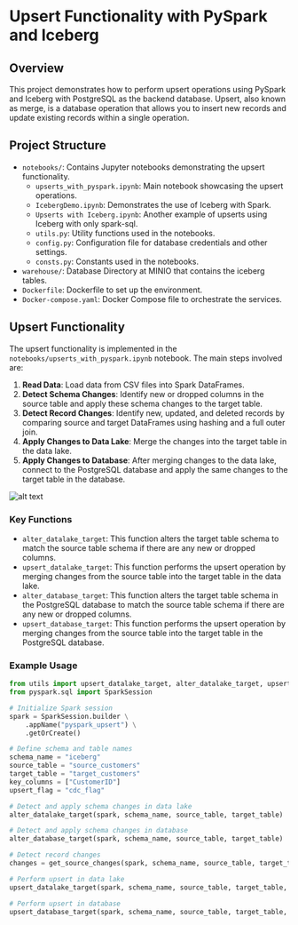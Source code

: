 # Upsert Functionality with PySpark and Iceberg

## Overview

This project demonstrates how to perform upsert operations using PySpark and Iceberg with PostgreSQL as the backend database. Upsert, also known as merge, is a database operation that allows you to insert new records and update existing records within a single operation.

## Project Structure

- `notebooks/`: Contains Jupyter notebooks demonstrating the upsert functionality.
  - `upserts_with_pyspark.ipynb`: Main notebook showcasing the upsert operations.
  - `IcebergDemo.ipynb`: Demonstrates the use of Iceberg with Spark.
  - `Upserts with Iceberg.ipynb`: Another example of upserts using Iceberg with only spark-sql.
  - `utils.py`: Utility functions used in the notebooks.
  - `config.py`: Configuration file for database credentials and other settings.
  - `consts.py`: Constants used in the notebooks.
- `warehouse/`: Database Directory at MINIO that contains the iceberg tables.
- `Dockerfile`: Dockerfile to set up the environment.
- `Docker-compose.yaml`: Docker Compose file to orchestrate the services.

## Upsert Functionality

The upsert functionality is implemented in the `notebooks/upserts_with_pyspark.ipynb` notebook. The main steps involved are:

1. **Read Data**: Load data from CSV files into Spark DataFrames.
2. **Detect Schema Changes**: Identify new or dropped columns in the source table and apply these schema changes to the target table.
3. **Detect Record Changes**: Identify new, updated, and deleted records by comparing source and target DataFrames using hashing and a full outer join.
4. **Apply Changes to Data Lake**: Merge the changes into the target table in the data lake.
5. **Apply Changes to Database**: After merging changes to the data lake, connect to the PostgreSQL database and apply the same changes to the target table in the database.

![alt text](upserts_pipeline.png)

### Key Functions

- `alter_datalake_target`: This function alters the target table schema to match the source table schema if there are any new or dropped columns.
- `upsert_datalake_target`: This function performs the upsert operation by merging changes from the source table into the target table in the data lake.
- `alter_database_target`: This function alters the target table schema in the PostgreSQL database to match the source table schema if there are any new or dropped columns.
- `upsert_database_target`: This function performs the upsert operation by merging changes from the source table into the target table in the PostgreSQL database.

### Example Usage

```python
from utils import upsert_datalake_target, alter_datalake_target, upsert_database_target, alter_database_target
from pyspark.sql import SparkSession

# Initialize Spark session
spark = SparkSession.builder \
    .appName("pyspark_upsert") \
    .getOrCreate()

# Define schema and table names
schema_name = "iceberg"
source_table = "source_customers"
target_table = "target_customers"
key_columns = ["CustomerID"]
upsert_flag = "cdc_flag"

# Detect and apply schema changes in data lake
alter_datalake_target(spark, schema_name, source_table, target_table)

# Detect and apply schema changes in database
alter_database_target(spark, schema_name, source_table, target_table)

# Detect record changes
changes = get_source_changes(spark, schema_name, source_table, target_table, key_columns)

# Perform upsert in data lake
upsert_datalake_target(spark, schema_name, source_table, target_table, key_columns, changes, upsert_flag)

# Perform upsert in database
upsert_database_target(spark, schema_name, source_table, target_table, key_columns, changes, upsert_flag)